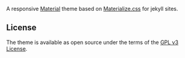 
A responsive [Material](https://material.io/) theme based on [Materialize.css](http://materializecss.com/) for jekyll sites.

## License

The theme is available as open source under the terms of the [GPL v3 License](https://www.gnu.org/licenses/gpl-3.0.en.html).

<!--
## Libraries
* [Materialize.css](http://materializecss.com/)
* [GeoPattern](https://github.com/btmills/geopattern/)
* [Animate.css](https://daneden.github.io/animate.css/)
* [Morphtext](http://morphext.fyianlai.com/)

## References
* https://github.com/DONGChuan/Yummy-Jekyll/
* https://github.com/codinfox/codinfox-lanyon/-->